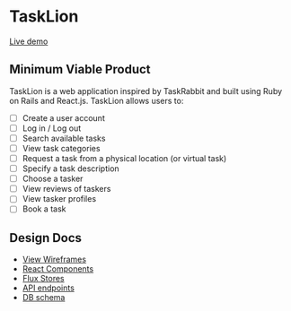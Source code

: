 # TaskLion

[Live demo](http://tasklion.tech)

## Minimum Viable Product

TaskLion is a web application inspired by TaskRabbit and built using Ruby on Rails and React.js. TaskLion allows users to:

<!-- This is a Markdown checklist. Use it to keep track of your
progress. Put an x between the brackets for a checkmark: [x] -->

- [ ] Create a user account
- [ ] Log in / Log out
- [ ] Search available tasks
- [ ] View task categories
- [ ] Request a task from a physical location (or virtual task)
- [ ] Specify a task description
- [ ] Choose a tasker
- [ ] View reviews of taskers
- [ ] View tasker profiles
- [ ] Book a task

## Design Docs
* [View Wireframes][views]
* [React Components][components]
* [Flux Stores][stores]
* [API endpoints][api-endpoints]
* [DB schema][schema]

[views]: ./docs/views.md
[components]: ./docs/components.md
[stores]: ./docs/stores.md
[api-endpoints]: ./docs/api-endpoints.md
[schema]: ./docs/schema.md

[phase-one]: ./docs/phases/phase1.md
[phase-two]: ./docs/phases/phase2.md
[phase-three]: ./docs/phases/phase3.md
[phase-four]: ./docs/phases/phase4.md
[phase-five]: ./docs/phases/phase5.md
[phase-six]: ./docs/phases/phase6.md
[phase-seven]: ./docs/phases/phase7.md
[phase-eight]: ./docs/phases/phase8.md

